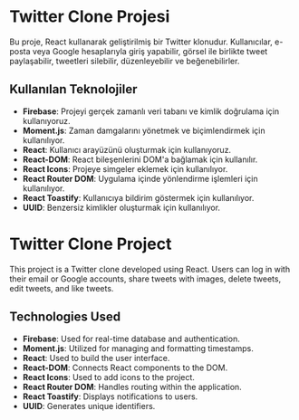 # Twitter Clone Projesi

Bu proje, React kullanarak geliştirilmiş bir Twitter klonudur. Kullanıcılar, e-posta veya Google hesaplarıyla giriş yapabilir, görsel ile birlikte tweet paylaşabilir, tweetleri silebilir, düzenleyebilir ve beğenebilirler.

## Kullanılan Teknolojiler

- **Firebase**: Projeyi gerçek zamanlı veri tabanı ve kimlik doğrulama için kullanıyoruz.
- **Moment.js**: Zaman damgalarını yönetmek ve biçimlendirmek için kullanılıyor.
- **React**: Kullanıcı arayüzünü oluşturmak için kullanıyoruz.
- **React-DOM**: React bileşenlerini DOM'a bağlamak için kullanılır.
- **React Icons**: Projeye simgeler eklemek için kullanılıyor.
- **React Router DOM**: Uygulama içinde yönlendirme işlemleri için kullanılıyor.
- **React Toastify**: Kullanıcıya bildirim göstermek için kullanılıyor.
- **UUID**: Benzersiz kimlikler oluşturmak için kullanılıyor.

# Twitter Clone Project

This project is a Twitter clone developed using React. Users can log in with their email or Google accounts, share tweets with images, delete tweets, edit tweets, and like tweets.

## Technologies Used

- **Firebase**: Used for real-time database and authentication.
- **Moment.js**: Utilized for managing and formatting timestamps.
- **React**: Used to build the user interface.
- **React-DOM**: Connects React components to the DOM.
- **React Icons**: Used to add icons to the project.
- **React Router DOM**: Handles routing within the application.
- **React Toastify**: Displays notifications to users.
- **UUID**: Generates unique identifiers.

![]()
